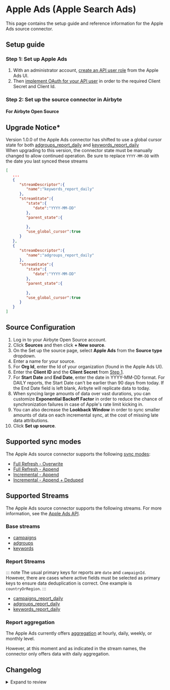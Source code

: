 # Apple Ads (Apple Search Ads)

This page contains the setup guide and reference information for the Apple Ads source connector.

## Setup guide

### Step 1: Set up Apple Ads

1. With an administrator account, [create an API user role](https://developer.apple.com/documentation/apple_search_ads/implementing_oauth_for_the_apple_search_ads_api) from the Apple Ads UI.
2. Then [implement OAuth for your API user](https://developer.apple.com/documentation/apple_search_ads/implementing_oauth_for_the_apple_search_ads_api) in order to the required Client Secret and Client Id.

### Step 2: Set up the source connector in Airbyte

#### For Airbyte Open Source

## Upgrade Notice* ##

Version 1.0.0 of the Apple Ads connector has shifted to use a global cursor state for both [adgroups_report_daily](https://developer.apple.com/documentation/apple_search_ads/get__ad_group-level_reports) and [keywords_report_daily](https://developer.apple.com/documentation/apple_search_ads/get_keyword-level_reports)  
When upgrading to this version, the connector state must be manually changed to allow continued operation. Be sure
to replace `YYYY-MM-DD` with the date you last synced these streams

```json
[
   ...
   {
      "streamDescriptor":{
         "name":"keywords_report_daily"
      },
      "streamState":{
         "state":{
            "date":"YYYY-MM-DD"
         },
         "parent_state":{
            
         },
         "use_global_cursor":true
      }
   },
   {
      "streamDescriptor":{
         "name":"adgroups_report_daily"
      },
      "streamState":{
         "state":{
            "date":"YYYY-MM-DD"
         },
         "parent_state":{
            
         },
         "use_global_cursor":true
      }
   }
]
```


## Source Configuration

1. Log in to your Airbyte Open Source account.
2. Click **Sources** and then click **+ New source**.
3. On the Set up the source page, select **Apple Ads** from the **Source type** dropdown.
4. Enter a name for your source.
5. For **Org Id**, enter the Id of your organization (found in the Apple Ads UI).
6. Enter the **Client ID** and the **Client Secret** from [Step 1](#step-1-set-up-apple-search-ads).
7. For **Start Date** and **End Date**, enter the date in YYYY-MM-DD format. For DAILY reports, the Start Date can't be
   earlier than 90 days from today. If the End Date field is left blank, Airbyte will replicate data to today.
8. When syncing large amounts of data over vast durations, you can customize **Exponential Backoff Factor** in order to
   reduce the chance of synchronization failures in case of Apple's rate limit kicking in.
9. You can also decrease the **Lookback Window** in order to sync smaller amounts of data on each incremental sync,
   at the cost of missing late data attributions.
10. Click **Set up source**.

## Supported sync modes

The Apple Ads source connector supports the following [sync modes](https://docs.airbyte.com/platform/using-airbyte/core-concepts/sync-modes/):

- [Full Refresh - Overwrite](https://docs.airbyte.com/platform/using-airbyte/core-concepts/sync-modes/full-refresh-overwrite)
- [Full Refresh - Append](https://docs.airbyte.com/platform/using-airbyte/core-concepts/sync-modes/full-refresh-append)
- [Incremental - Append](https://docs.airbyte.com/platform/using-airbyte/core-concepts/sync-modes/incremental-append)
- [Incremental - Append + Deduped](https://docs.airbyte.com/platform/using-airbyte/core-concepts/sync-modes/incremental-append-deduped)

## Supported Streams

The Apple Ads source connector supports the following streams. For more information, see the [Apple Ads API](https://developer.apple.com/documentation/apple_search_ads).

### Base streams

- [campaigns](https://developer.apple.com/documentation/apple_search_ads/get_all_campaigns)
- [adgroups](https://developer.apple.com/documentation/apple_search_ads/get_all_ad_groups)
- [keywords](https://developer.apple.com/documentation/apple_search_ads/get_all_targeting_keywords_in_an_ad_group)

### Report Streams

::: note
The usual primary keys for reports are `date` and `campaignId`.
However, there are cases where active fields must be selected as primary keys to ensure data deduplication is correct.
One example is `countryOrRegion`.
:::

- [campaigns_report_daily](https://developer.apple.com/documentation/apple_search_ads/get_campaign-level_reports)
- [adgroups_report_daily](https://developer.apple.com/documentation/apple_search_ads/get__ad_group-level_reports)
- [keywords_report_daily](https://developer.apple.com/documentation/apple_search_ads/get_keyword-level_reports)

### Report aggregation

The Apple Ads currently offers [aggregation](https://developer.apple.com/documentation/apple_search_ads/reportingrequest) at hourly, daily, weekly, or monthly level.

However, at this moment and as indicated in the stream names, the connector only offers data with daily aggregation.

## Changelog

<details>
  <summary>Expand to review</summary>

| Version | Date       | Pull Request                                             | Subject                                                                              |
|:--------|:-----------|:---------------------------------------------------------|:-------------------------------------------------------------------------------------|
| 1.0.0 | 2025-09-21 | [66557](https://github.com/airbytehq/airbyte/pull/66557) | Parent partitioned daily streams now use a global cursor state                       |
| 0.8.7 | 2025-09-12 | [66197](https://github.com/airbytehq/airbyte/pull/66197) | Update to CDK v7                                                                     |
| 0.8.6 | 2025-08-23 | [65312](https://github.com/airbytehq/airbyte/pull/65312) | Update dependencies                                                                  |
| 0.8.5 | 2025-08-09 | [64663](https://github.com/airbytehq/airbyte/pull/64663) | Update dependencies                                                                  |
| 0.8.4 | 2025-07-19 | [63453](https://github.com/airbytehq/airbyte/pull/63453) | Update dependencies                                                                  |
| 0.8.3 | 2025-07-12 | [63087](https://github.com/airbytehq/airbyte/pull/63087) | Update dependencies                                                                  |
| 0.8.2 | 2025-06-15 | [61626](https://github.com/airbytehq/airbyte/pull/61626) | Update dependencies                                                                  |
| 0.8.1 | 2025-05-17 | [60627](https://github.com/airbytehq/airbyte/pull/60627) | Update dependencies                                                                  |
| 0.8.0 | 2025-05-13 | [60241](https://github.com/airbytehq/airbyte/pull/60241) | Add token refresh endpoint override configuration override                           |
| 0.7.9 | 2025-05-10 | [59888](https://github.com/airbytehq/airbyte/pull/59888) | Update dependencies                                                                  |
| 0.7.8 | 2025-05-03 | [59308](https://github.com/airbytehq/airbyte/pull/59308) | Update dependencies                                                                  |
| 0.7.7 | 2025-04-26 | [58712](https://github.com/airbytehq/airbyte/pull/58712) | Update dependencies                                                                  |
| 0.7.6 | 2025-04-19 | [58275](https://github.com/airbytehq/airbyte/pull/58275) | Update dependencies                                                                  |
| 0.7.5 | 2025-04-12 | [57658](https://github.com/airbytehq/airbyte/pull/57658) | Update dependencies                                                                  |
| 0.7.4 | 2025-04-05 | [57158](https://github.com/airbytehq/airbyte/pull/57158) | Update dependencies                                                                  |
| 0.7.3 | 2025-03-29 | [56573](https://github.com/airbytehq/airbyte/pull/56573) | Update dependencies                                                                  |
| 0.7.2 | 2025-03-25 | [56383](https://github.com/airbytehq/airbyte/pull/56383) | add countryorregion to report schemas                                                |
| 0.7.1 | 2025-03-22 | [56109](https://github.com/airbytehq/airbyte/pull/56109) | Update dependencies                                                                  |
| 0.7.0 | 2025-03-20 | [55839](https://github.com/airbytehq/airbyte/pull/55839) | countryOrRegion metadata info included                                               |
| 0.6.0 | 2025-03-20 | [55785](https://github.com/airbytehq/airbyte/pull/55785) | Add timezone config parameter                                                        |
| 0.5.1 | 2025-03-08 | [55366](https://github.com/airbytehq/airbyte/pull/55366) | Update dependencies                                                                  |
| 0.5.0 | 2025-03-05 | [55210](https://github.com/airbytehq/airbyte/pull/55210) | Remove primary keys                                                                  |
| 0.4.3 | 2025-03-01 | [54873](https://github.com/airbytehq/airbyte/pull/54873) | Update dependencies                                                                  |
| 0.4.2 | 2025-02-24 | [54646](https://github.com/airbytehq/airbyte/pull/54646) | Fix paginator settings for incremental report streams                                |
| 0.4.1 | 2025-02-22 | [54284](https://github.com/airbytehq/airbyte/pull/54284) | Update dependencies                                                                  |
| 0.4.0 | 2025-02-20 | [54170](https://github.com/airbytehq/airbyte/pull/54170) | Externalize backoff factor and lookback window configurations                        |
| 0.3.3 | 2025-02-15 | [53920](https://github.com/airbytehq/airbyte/pull/53920) | Update dependencies                                                                  |
| 0.3.2 | 2025-02-14 | [53685](https://github.com/airbytehq/airbyte/pull/53685) | Fix granularity to daily                                                             |
| 0.3.1 | 2025-02-08 | [53422](https://github.com/airbytehq/airbyte/pull/53422) | Update dependencies                                                                  |
| 0.3.0 | 2025-02-03 | [53136](https://github.com/airbytehq/airbyte/pull/53136) | Update API version to V5                                                             |
| 0.2.9 | 2025-02-01 | [52899](https://github.com/airbytehq/airbyte/pull/52899) | Update dependencies                                                                  |
| 0.2.8 | 2025-01-25 | [52197](https://github.com/airbytehq/airbyte/pull/52197) | Update dependencies                                                                  |
| 0.2.7 | 2025-01-18 | [51745](https://github.com/airbytehq/airbyte/pull/51745) | Update dependencies                                                                  |
| 0.2.6 | 2025-01-11 | [51249](https://github.com/airbytehq/airbyte/pull/51249) | Update dependencies                                                                  |
| 0.2.5 | 2024-12-28 | [50469](https://github.com/airbytehq/airbyte/pull/50469) | Update dependencies                                                                  |
| 0.2.4 | 2024-12-21 | [50155](https://github.com/airbytehq/airbyte/pull/50155) | Update dependencies                                                                  |
| 0.2.3 | 2024-12-14 | [49561](https://github.com/airbytehq/airbyte/pull/49561) | Update dependencies                                                                  |
| 0.2.2 | 2024-12-12 | [47751](https://github.com/airbytehq/airbyte/pull/47751) | Update dependencies                                                                  |
| 0.2.1 | 2024-11-08 | [48440](https://github.com/airbytehq/airbyte/pull/48440) | Set authentication grant_type to client_credentials                                  |
| 0.2.0 | 2024-10-01 | [46288](https://github.com/airbytehq/airbyte/pull/46288) | Migrate to Manifest-only                                                             |
| 0.1.20 | 2024-09-28 | [46153](https://github.com/airbytehq/airbyte/pull/46153) | Update dependencies                                                                  |
| 0.1.19 | 2024-09-21 | [45803](https://github.com/airbytehq/airbyte/pull/45803) | Update dependencies                                                                  |
| 0.1.18 | 2024-09-14 | [45474](https://github.com/airbytehq/airbyte/pull/45474) | Update dependencies                                                                  |
| 0.1.17 | 2024-09-07 | [45326](https://github.com/airbytehq/airbyte/pull/45326) | Update dependencies                                                                  |
| 0.1.16 | 2024-08-31 | [45013](https://github.com/airbytehq/airbyte/pull/45013) | Update dependencies                                                                  |
| 0.1.15 | 2024-08-24 | [44654](https://github.com/airbytehq/airbyte/pull/44654) | Update dependencies                                                                  |
| 0.1.14 | 2024-08-17 | [44322](https://github.com/airbytehq/airbyte/pull/44322) | Update dependencies                                                                  |
| 0.1.13 | 2024-08-12 | [43912](https://github.com/airbytehq/airbyte/pull/43912) | Update dependencies                                                                  |
| 0.1.12 | 2024-08-10 | [43514](https://github.com/airbytehq/airbyte/pull/43514) | Update dependencies                                                                  |
| 0.1.11 | 2024-08-03 | [43195](https://github.com/airbytehq/airbyte/pull/43195) | Update dependencies                                                                  |
| 0.1.10 | 2024-07-27 | [42660](https://github.com/airbytehq/airbyte/pull/42660) | Update dependencies                                                                  |
| 0.1.9 | 2024-07-20 | [42225](https://github.com/airbytehq/airbyte/pull/42225) | Update dependencies                                                                  |
| 0.1.8 | 2024-07-13 | [41722](https://github.com/airbytehq/airbyte/pull/41722) | Update dependencies                                                                  |
| 0.1.7 | 2024-07-10 | [41546](https://github.com/airbytehq/airbyte/pull/41546) | Update dependencies                                                                  |
| 0.1.6 | 2024-07-09 | [40832](https://github.com/airbytehq/airbyte/pull/40832) | Update dependencies                                                                  |
| 0.1.5 | 2024-06-25 | [40364](https://github.com/airbytehq/airbyte/pull/40364) | Update dependencies                                                                  |
| 0.1.4 | 2024-06-22 | [40186](https://github.com/airbytehq/airbyte/pull/40186) | Update dependencies                                                                  |
| 0.1.3 | 2024-06-04 | [38967](https://github.com/airbytehq/airbyte/pull/38967) | [autopull] Upgrade base image to v1.2.1                                              |
| 0.1.2 | 2024-05-21 | [38502](https://github.com/airbytehq/airbyte/pull/38502) | [autopull] base image + poetry + up_to_date                                          |
| 0.1.1 | 2023-07-11 | [28153](https://github.com/airbytehq/airbyte/pull/28153) | Fix manifest duplicate key (no change in behavior for the syncs)                     |
| 0.1.0 | 2022-11-17 | [19557](https://github.com/airbytehq/airbyte/pull/19557) | Initial release with campaigns, adgroups & keywords streams (base and daily reports) |

</details>
